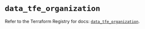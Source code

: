 # `data_tfe_organization`

Refer to the Terraform Registry for docs: [`data_tfe_organization`](https://registry.terraform.io/providers/hashicorp/tfe/0.43.0/docs/data-sources/organization).
